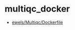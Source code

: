 # multiqc_docker


 - [ewels/Multiqc/Dockerfile](https://github.com/ewels/MultiQC/blob/master/Dockerfile)
